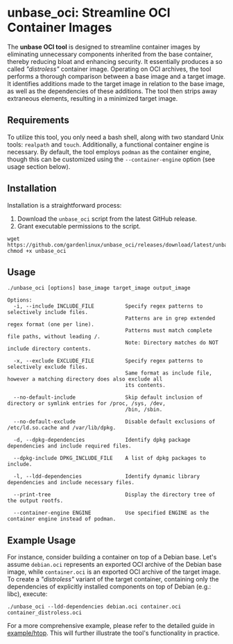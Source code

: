 # unbase_oci: Streamline OCI Container Images

The **unbase OCI tool** is designed to streamline container images by eliminating unnecessary components inherited from the base container, thereby reducing bloat and enhancing security.
It essentially produces a so called *"distroless"* container image.
Operating on OCI archives, the tool performs a thorough comparison between a base image and a target image.
It identifies additions made to the target image in relation to the base image, as well as the dependencies of these additions.
The tool then strips away extraneous elements, resulting in a minimized target image.

## Requirements

To utilize this tool, you only need a bash shell, along with two standard Unix tools: `realpath` and `touch`.
Additionally, a functional container engine is necessary.
By default, the tool employs `podman` as the container engine, though this can be customized using the `--container-engine` option (see usage section below).

## Installation

Installation is a straightforward process:

1. Download the `unbase_oci` script from the latest GitHub release.
2. Grant executable permissions to the script.

```shell
wget https://github.com/gardenlinux/unbase_oci/releases/download/latest/unbase_oci
chmod +x unbase_oci
```

## Usage

```
./unbase_oci [options] base_image target_image output_image

Options:
  -i, --include INCLUDE_FILE          Specify regex patterns to selectively include files.
                                      Patterns are in grep extended regex format (one per line).
                                      Patterns must match complete file paths, without leading /.
                                      Note: Directory matches do NOT include directory contents.

  -x, --exclude EXCLUDE_FILE          Specify regex patterns to selectively exclude files.
                                      Same format as include file, however a matching directory does also exclude all
                                      its contents.

  --no-default-include                Skip default inclusion of directory or symlink entries for /proc, /sys, /dev,
                                      /bin, /sbin.

  --no-default-exclude                Disable default exclusions of /etc/ld.so.cache and /var/lib/dpkg.

  -d, --dpkg-dependencies             Identify dpkg package dependencies and include required files.

  --dpkg-include DPKG_INCLUDE_FILE    A list of dpkg packages to include.

  -l, --ldd-dependencies              Identify dynamic library dependencies and include necessary files.

  --print-tree                        Display the directory tree of the output rootfs.

  --container-engine ENGINE           Use specified ENGINE as the container engine instead of podman.
```

## Example Usage

For instance, consider building a container on top of a Debian base. Let's assume `debian.oci` represents an exported OCI archive of the Debian base image, while `container.oci` is an exported OCI archive of the target image. To create a *"distroless"* variant of the target container, containing only the dependencies of explicitly installed components on top of Debian (e.g.: libc), execute:

```shell
./unbase_oci --ldd-dependencies debian.oci container.oci container_distroless.oci
```

For a more comprehensive example, please refer to the detailed guide in [example/htop](example/htop/README.md). This will further illustrate the tool's functionality in practice.
